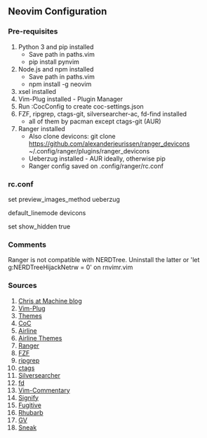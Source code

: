 ## Neovim Configuration


### Pre-requisites
1. Python 3 and pip installed
      * Save path in paths.vim
      * pip install pynvim
2. Node.js and npm installed
      * Save path in paths.vim
      * npm install -g neovim
3. xsel installed
4. Vim-Plug installed - Plugin Manager
5. Run :CocConfig to create coc-settings.json
6. FZF, ripgrep, ctags-git, silversearcher-ac, fd-find installed
      * all of them by pacman except ctags-git (AUR) 
7. Ranger installed
      * Also clone devicons: git clone https://github.com/alexanderjeurissen/ranger_devicons ~/.config/ranger/plugins/ranger_devicons
      * Ueberzug installed - AUR ideally, otherwise pip
      * Ranger config saved on .config/ranger/rc.conf


### rc.conf
set preview_images_method ueberzug

default_linemode devicons

set show_hidden true


### Comments
Ranger is not compatible with NERDTree. Uninstall the latter or 'let g:NERDTreeHijackNetrw = 0' on rnvimr.vim

### Sources
1. [Chris at Machine blog](https://www.chrisatmachine.com/)
2. [Vim-Plug](https://github.com/junegunn/vim-plug)
3. [Themes](https://github.com/vim-airline/vim-airline/)
4. [CoC](https://github.com/neoclide/coc.nvim')
5. [Airline](https://github.com/vim-airline/vim-airline)
6. [Airline Themes](https://github.com/vim-airline/vim-airline-themes)
7. [Ranger](https://github.com/ranger/ranger)
8. [FZF](https://github.com/junegunn/fzf)
9. [ripgrep](https://github.com/BurntSushi/ripgrep)
10. [ctags](https://github.com/universal-ctags/ctags)
11. [Silversearcher](https://github.com/ggreer/the_silver_searcher)
12. [fd](https://github.com/sharkdp/fd)
13. [Vim-Commentary](https://github.com/tpope/vim-commentary)
14. [Signify](https://github.com/mhinz/vim-signify)
15. [Fugitive](https://github.com/tpope/vim-fugitive)
16. [Rhubarb](https://github.com/tpope/vim-rhubarb)
17. [GV](https://github.com/junegunn/gv.vim)
18. [Sneak](https://github.com/justinmk/vim-sneak)
